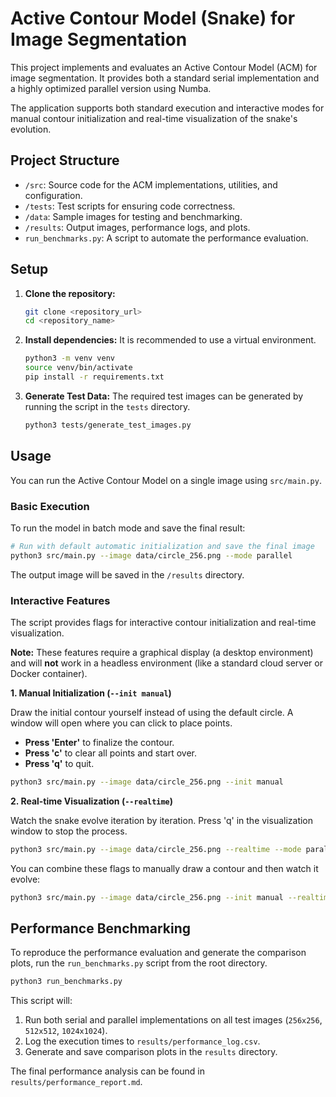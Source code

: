 # Active Contour Model (Snake) for Image Segmentation

This project implements and evaluates an Active Contour Model (ACM) for image segmentation. It provides both a standard serial implementation and a highly optimized parallel version using Numba.

The application supports both standard execution and interactive modes for manual contour initialization and real-time visualization of the snake's evolution.

## Project Structure

- `/src`: Source code for the ACM implementations, utilities, and configuration.
- `/tests`: Test scripts for ensuring code correctness.
- `/data`: Sample images for testing and benchmarking.
- `/results`: Output images, performance logs, and plots.
- `run_benchmarks.py`: A script to automate the performance evaluation.

## Setup

1.  **Clone the repository:**
    ```bash
    git clone <repository_url>
    cd <repository_name>
    ```

2.  **Install dependencies:**
    It is recommended to use a virtual environment.
    ```bash
    python3 -m venv venv
    source venv/bin/activate
    pip install -r requirements.txt
    ```

3.  **Generate Test Data:**
    The required test images can be generated by running the script in the `tests` directory.
    ```bash
    python3 tests/generate_test_images.py
    ```

## Usage

You can run the Active Contour Model on a single image using `src/main.py`.

### Basic Execution

To run the model in batch mode and save the final result:
```bash
# Run with default automatic initialization and save the final image
python3 src/main.py --image data/circle_256.png --mode parallel
```
The output image will be saved in the `/results` directory.

### Interactive Features

The script provides flags for interactive contour initialization and real-time visualization.

**Note:** These features require a graphical display (a desktop environment) and will **not** work in a headless environment (like a standard cloud server or Docker container).

**1. Manual Initialization (`--init manual`)**

Draw the initial contour yourself instead of using the default circle. A window will open where you can click to place points.
-   **Press 'Enter'** to finalize the contour.
-   **Press 'c'** to clear all points and start over.
-   **Press 'q'** to quit.

```bash
python3 src/main.py --image data/circle_256.png --init manual
```

**2. Real-time Visualization (`--realtime`)**

Watch the snake evolve iteration by iteration. Press 'q' in the visualization window to stop the process.

```bash
python3 src/main.py --image data/circle_256.png --realtime --mode parallel
```

You can combine these flags to manually draw a contour and then watch it evolve:
```bash
python3 src/main.py --image data/circle_256.png --init manual --realtime --mode parallel
```

## Performance Benchmarking

To reproduce the performance evaluation and generate the comparison plots, run the `run_benchmarks.py` script from the root directory.

```bash
python3 run_benchmarks.py
```

This script will:
1.  Run both serial and parallel implementations on all test images (`256x256`, `512x512`, `1024x1024`).
2.  Log the execution times to `results/performance_log.csv`.
3.  Generate and save comparison plots in the `results` directory.

The final performance analysis can be found in `results/performance_report.md`.
